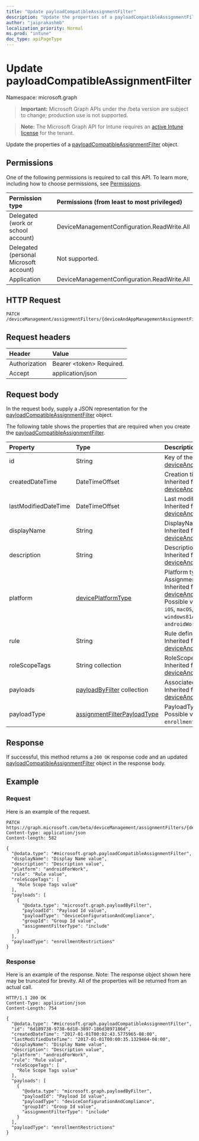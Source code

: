 ```yaml
---
title: "Update payloadCompatibleAssignmentFilter"
description: "Update the properties of a payloadCompatibleAssignmentFilter object."
author: "jaiprakashmb"
localization_priority: Normal
ms.prod: "intune"
doc_type: apiPageType
---
```


# Update payloadCompatibleAssignmentFilter

Namespace: microsoft.graph

> **Important:** Microsoft Graph APIs under the /beta version are subject to change; production use is not supported.

> **Note:** The Microsoft Graph API for Intune requires an [active Intune license](https://go.microsoft.com/fwlink/?linkid=839381) for the tenant.

Update the properties of a [payloadCompatibleAssignmentFilter](../resources/intune-policyset-payloadcompatibleassignmentfilter.md) object.

## Permissions
One of the following permissions is required to call this API. To learn more, including how to choose permissions, see [Permissions](/graph/permissions-reference).

|Permission type|Permissions (from least to most privileged)|
|:---|:---|
|Delegated (work or school account)|DeviceManagementConfiguration.ReadWrite.All|
|Delegated (personal Microsoft account)|Not supported.|
|Application|DeviceManagementConfiguration.ReadWrite.All|

## HTTP Request
<!-- {
  "blockType": "ignored"
}
-->
``` http
PATCH /deviceManagement/assignmentFilters/{deviceAndAppManagementAssignmentFilterId}
```

## Request headers
|Header|Value|
|:---|:---|
|Authorization|Bearer &lt;token&gt; Required.|
|Accept|application/json|

## Request body
In the request body, supply a JSON representation for the [payloadCompatibleAssignmentFilter](../resources/intune-policyset-payloadcompatibleassignmentfilter.md) object.

The following table shows the properties that are required when you create the [payloadCompatibleAssignmentFilter](../resources/intune-policyset-payloadcompatibleassignmentfilter.md).

|Property|Type|Description|
|:---|:---|:---|
|id|String|Key of the Assignment Filter. Inherited from [deviceAndAppManagementAssignmentFilter](../resources/intune-policyset-deviceandappmanagementassignmentfilter.md)|
|createdDateTime|DateTimeOffset|Creation time of the Assignment Filter. Inherited from [deviceAndAppManagementAssignmentFilter](../resources/intune-policyset-deviceandappmanagementassignmentfilter.md)|
|lastModifiedDateTime|DateTimeOffset|Last modified time of the Assignment Filter. Inherited from [deviceAndAppManagementAssignmentFilter](../resources/intune-policyset-deviceandappmanagementassignmentfilter.md)|
|displayName|String|DisplayName of the Assignment Filter. Inherited from [deviceAndAppManagementAssignmentFilter](../resources/intune-policyset-deviceandappmanagementassignmentfilter.md)|
|description|String|Description of the Assignment Filter. Inherited from [deviceAndAppManagementAssignmentFilter](../resources/intune-policyset-deviceandappmanagementassignmentfilter.md)|
|platform|[devicePlatformType](../resources/intune-policyset-deviceplatformtype.md)|Platform type of the devices on which the Assignment Filter will be applicable. Inherited from [deviceAndAppManagementAssignmentFilter](../resources/intune-policyset-deviceandappmanagementassignmentfilter.md). Possible values are: `android`, `androidForWork`, `iOS`, `macOS`, `windowsPhone81`, `windows81AndLater`, `windows10AndLater`, `androidWorkProfile`, `unknown`.|
|rule|String|Rule definition of the Assignment Filter. Inherited from [deviceAndAppManagementAssignmentFilter](../resources/intune-policyset-deviceandappmanagementassignmentfilter.md)|
|roleScopeTags|String collection|RoleScopeTags of the Assignment Filter. Inherited from [deviceAndAppManagementAssignmentFilter](../resources/intune-policyset-deviceandappmanagementassignmentfilter.md)|
|payloads|[payloadByFilter](../resources/intune-policyset-payloadbyfilter.md) collection|Associated assignments for a specific filter Inherited from [deviceAndAppManagementAssignmentFilter](../resources/intune-policyset-deviceandappmanagementassignmentfilter.md)|
|payloadType|[assignmentFilterPayloadType](../resources/intune-policyset-assignmentfilterpayloadtype.md)|PayloadType of the Assignment Filter. Possible values are: `notSet`, `enrollmentRestrictions`.|



## Response
If successful, this method returns a `200 OK` response code and an updated [payloadCompatibleAssignmentFilter](../resources/intune-policyset-payloadcompatibleassignmentfilter.md) object in the response body.

## Example

### Request
Here is an example of the request.
``` http
PATCH https://graph.microsoft.com/beta/deviceManagement/assignmentFilters/{deviceAndAppManagementAssignmentFilterId}
Content-type: application/json
Content-length: 582

{
  "@odata.type": "#microsoft.graph.payloadCompatibleAssignmentFilter",
  "displayName": "Display Name value",
  "description": "Description value",
  "platform": "androidForWork",
  "rule": "Rule value",
  "roleScopeTags": [
    "Role Scope Tags value"
  ],
  "payloads": [
    {
      "@odata.type": "microsoft.graph.payloadByFilter",
      "payloadId": "Payload Id value",
      "payloadType": "deviceConfigurationAndCompliance",
      "groupId": "Group Id value",
      "assignmentFilterType": "include"
    }
  ],
  "payloadType": "enrollmentRestrictions"
}
```

### Response
Here is an example of the response. Note: The response object shown here may be truncated for brevity. All of the properties will be returned from an actual call.
``` http
HTTP/1.1 200 OK
Content-Type: application/json
Content-Length: 754

{
  "@odata.type": "#microsoft.graph.payloadCompatibleAssignmentFilter",
  "id": "6d189738-9738-6d18-3897-186d3897186d",
  "createdDateTime": "2017-01-01T00:02:43.5775965-08:00",
  "lastModifiedDateTime": "2017-01-01T00:00:35.1329464-08:00",
  "displayName": "Display Name value",
  "description": "Description value",
  "platform": "androidForWork",
  "rule": "Rule value",
  "roleScopeTags": [
    "Role Scope Tags value"
  ],
  "payloads": [
    {
      "@odata.type": "microsoft.graph.payloadByFilter",
      "payloadId": "Payload Id value",
      "payloadType": "deviceConfigurationAndCompliance",
      "groupId": "Group Id value",
      "assignmentFilterType": "include"
    }
  ],
  "payloadType": "enrollmentRestrictions"
}
```






